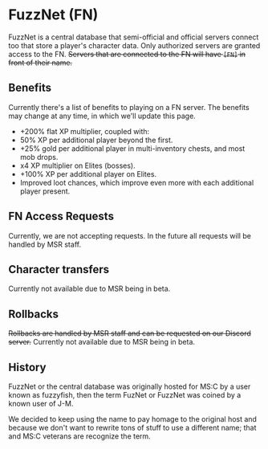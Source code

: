 # FuzzNet (FN)
FuzzNet is a central database that semi-official and official servers connect too that store a player's character data. Only authorized servers are granted access to the FN. ~~Servers that are connected to the FN will have ``[FN]`` in front of their name.~~

## Benefits
Currently there's a list of benefits to playing on a FN server. The benefits may change at any time, in which we'll update this page.
* +200% flat XP multiplier, coupled with:
* 50% XP per additional player beyond the first.
* +25% gold per additional player in multi-inventory chests, and most mob drops.
* x4 XP multiplier on Elites (bosses).
* +100% XP per additional player on Elites.
* Improved loot chances, which improve even more with each additional player present.

## FN Access Requests
Currently, we are not accepting requests. In the future all requests will be handled by MSR staff.

## Character transfers
Currently not available due to MSR being in beta.

## Rollbacks
~~Rollbacks are handled by MSR staff and can be requested on our Discord server.~~ Currently not available due to MSR being in beta.

## History
FuzzNet or the central database was originally hosted for MS:C by a user known as fuzzyfish, then the term FuzNet or FuzzNet was coined by a known user of J-M. 

We decided to keep using the name to pay homage to the original host and because we don't want to rewrite tons of stuff to use a different name; that and MS:C veterans are recognize the term.